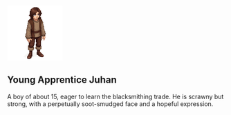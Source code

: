 ![](./juhan.png)

## Young Apprentice Juhan

A boy of about 15, eager to learn the blacksmithing trade. He is scrawny but strong, with a perpetually soot-smudged face and a hopeful expression.
